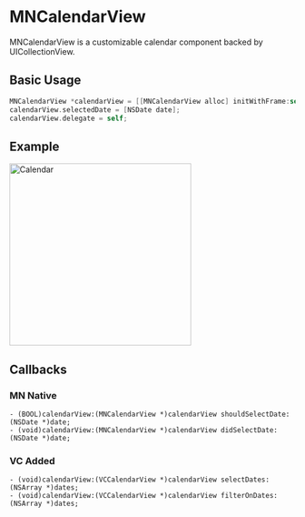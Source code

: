 MNCalendarView
==============

MNCalendarView is a customizable calendar component backed by UICollectionView.

## Basic Usage

```objective-c
MNCalendarView *calendarView = [[MNCalendarView alloc] initWithFrame:self.view.bounds];
calendarView.selectedDate = [NSDate date];
calendarView.delegate = self;
```

## Example

<img src="https://github.com/min/MNCalendarView/raw/master/Documentation/Default@2x.png" alt="Calendar" width="320px"/>


## Callbacks

### MN Native

    - (BOOL)calendarView:(MNCalendarView *)calendarView shouldSelectDate:(NSDate *)date;
    - (void)calendarView:(MNCalendarView *)calendarView didSelectDate:(NSDate *)date;

### VC Added

    - (void)calendarView:(VCCalendarView *)calendarView selectDates:(NSArray *)dates;
    - (void)calendarView:(VCCalendarView *)calendarView filterOnDates:(NSArray *)dates;
